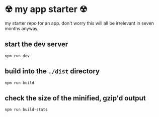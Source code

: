 # &#9762; my app starter &#9762;

my starter repo for an app. don't worry this will all be irrelevant in seven
months anyway.

## start the dev server

    npm run dev

## build into the `./dist` directory

    npm run build

## check the size of the minified, gzip'd output

    npm run build-stats

